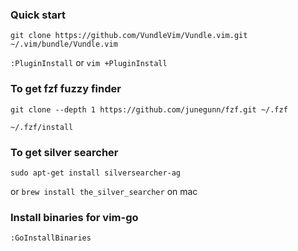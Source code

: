 ### Quick start

`git clone https://github.com/VundleVim/Vundle.vim.git ~/.vim/bundle/Vundle.vim`

`:PluginInstall` or `vim +PluginInstall`

### To get fzf fuzzy finder

`git clone --depth 1 https://github.com/junegunn/fzf.git ~/.fzf`

`~/.fzf/install`

### To get silver searcher 

`sudo apt-get install silversearcher-ag`

or `brew install the_silver_searcher` on mac

### Install binaries for vim-go

`:GoInstallBinaries`
